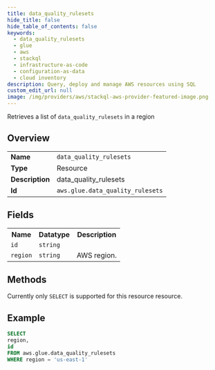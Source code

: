```yaml
---
title: data_quality_rulesets
hide_title: false
hide_table_of_contents: false
keywords:
  - data_quality_rulesets
  - glue
  - aws
  - stackql
  - infrastructure-as-code
  - configuration-as-data
  - cloud inventory
description: Query, deploy and manage AWS resources using SQL
custom_edit_url: null
image: /img/providers/aws/stackql-aws-provider-featured-image.png
---
```

Retrieves a list of <code>data_quality_rulesets</code> in a region

## Overview
<table><tbody>
<tr><td><b>Name</b></td><td><code>data_quality_rulesets</code></td></tr>
<tr><td><b>Type</b></td><td>Resource</td></tr>
<tr><td><b>Description</b></td><td>data_quality_rulesets</td></tr>
<tr><td><b>Id</b></td><td><code>aws.glue.data_quality_rulesets</code></td></tr>
</tbody></table>

## Fields
<table><tbody>
<tr><th>Name</th><th>Datatype</th><th>Description</th></tr>
<tr><td><code>id</code></td><td><code>string</code></td><td></td></tr>
<tr><td><code>region</code></td><td><code>string</code></td><td>AWS region.</td></tr>

</tbody></table>

## Methods
Currently only <code>SELECT</code> is supported for this resource resource.





## Example
```sql
SELECT
region,
id
FROM aws.glue.data_quality_rulesets
WHERE region = 'us-east-1'
```
